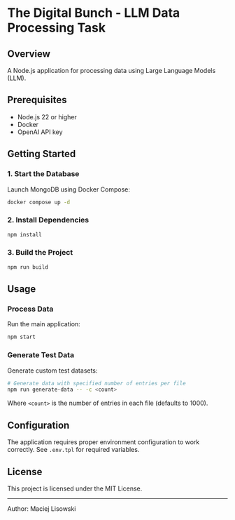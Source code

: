 # The Digital Bunch - LLM Data Processing Task

## Overview
A Node.js application for processing data using Large Language Models (LLM).

## Prerequisites
- Node.js 22 or higher
- Docker
- OpenAI API key

## Getting Started

### 1. Start the Database
Launch MongoDB using Docker Compose:
```bash
docker compose up -d
```

### 2. Install Dependencies
```bash
npm install
```

### 3. Build the Project
```bash
npm run build
```

## Usage

### Process Data
Run the main application:
```bash
npm start
```

### Generate Test Data
Generate custom test datasets:
```bash
# Generate data with specified number of entries per file
npm run generate-data -- -c <count>
```

Where `<count>` is the number of entries in each file (defaults to 1000).

## Configuration
The application requires proper environment configuration to work correctly. See `.env.tpl` for required variables.

## License
This project is licensed under the MIT License.

---
Author: Maciej Lisowski